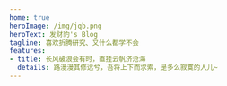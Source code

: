 ```yaml
---
home: true
heroImage: /img/jqb.png
heroText: 发财豹's Blog
tagline: 喜欢折腾研究、又什么都学不会
features:
- title: 长风破浪会有时，直挂云帆济沧海
  details: 路漫漫其修远兮，吾将上下而求索，是多么寂寞的人儿~
---
```

